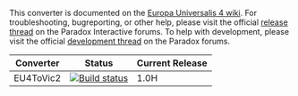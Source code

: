 This converter is documented on the [Europa Universalis 4 wiki](https://eu4.paradoxwikis.com/Europa_Universalis_IV_to_Victoria_II_Converter). For troubleshooting, bugreporting, or other help, please visit the official [release thread](https://forum.paradoxplaza.com/forum/index.php?threads/eu4-to-vic2-converter-release-thread.973026/) on the Paradox Interactive forums. To help with development, please visit the official [development thread](https://forum.paradoxplaza.com/forum/index.php?threads/the-eu4-to-v2-converter-development-thread-not-for-troubleshooting.707362) on the Paradox forums.

| Converter | Status | Current Release |  
|-------|--------|------|
| EU4ToVic2 | [![Build status](https://ci.appveyor.com/api/projects/status/jq0iuaxoj94rbcjj/branch/EU4toV2?svg=true)](https://ci.appveyor.com/project/Idhrendur/paradoxgameconverters-cwkoa/branch/EU4toV2) | 1.0H

